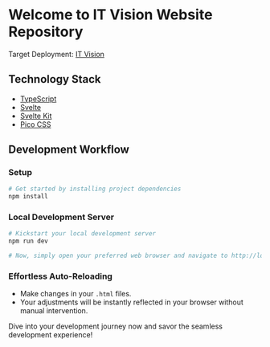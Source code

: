 # Welcome to IT Vision Website Repository

Target Deployment: [IT Vision](https://itvision.co.id)

## Technology Stack

- [TypeScript](https://typescriptlang.org)
- [Svelte](https://svelte.dev)
- [Svelte Kit](https://kit.svelte.dev)
- [Pico CSS](https://picocss.com)

## Development Workflow

### Setup

```bash
# Get started by installing project dependencies
npm install
```

### Local Development Server

```bash
# Kickstart your local development server
npm run dev

# Now, simply open your preferred web browser and navigate to http://localhost:5173
```

### Effortless Auto-Reloading

- Make changes in your `.html` files.
- Your adjustments will be instantly reflected in your browser without manual intervention.

Dive into your development journey now and savor the seamless development experience!
